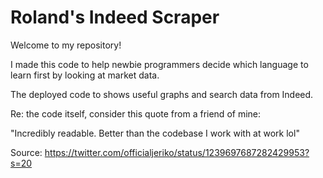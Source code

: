 <h1>Roland's Indeed Scraper</h1>
<p>Welcome to my repository!</p>

I made this code to help newbie programmers decide which language to learn first by looking at market data.

The deployed code to shows useful graphs and search data from Indeed.

Re: the code itself, consider this quote from a friend of mine:

"Incredibly readable. Better than the codebase I work with at work lol"

Source: https://twitter.com/officialjeriko/status/1239697687282429953?s=20
